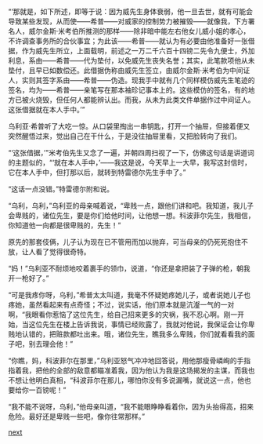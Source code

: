
“‘那就是，如下所述，即等于说：因为威先生身体衰弱，他一旦去世，就有可能会导致某些发现，从而使——希普——对威家的控制势力被摧毁——就像我，下方署名人，威尔金斯·米考伯所推测的那样——除非暗中能左右他女儿威小姐的孝心，不许调查事务所的合伙事宜；为此该——希普——就认为有必要由他准备好一张借据，作为威先生所立，上面载明，前述之一万二千六百十四镑二先令九便士，外加利息，系由——希普——代为垫付，以免威先生丧失名誉；其实，此笔款项他从未垫付，且早已如数偿还。此借据伪称由威先生签立，由威尔金斯·米考伯为中间证人，实则其签字系由——希普——伪造。现我手中就有几个同样模仿威先生笔迹的签名，均为——希普——亲笔写在那本袖珍记事本上的。这些模仿的签名，有的地方已被火烧毁，但任何人都能辨认出。而我，从未为此类文件单据作过中间证人。这张借据就在本人手中。’”

乌利亚·希普听了大吃一惊。从口袋里掏出一串钥匙，打开一个抽屉，但接着便又突然醒悟过来，觉出自己在干什么，于是没往抽屉里看，又把脸转向了我们。

“‘这张借据，’”米考伯先生又念了一遍，并朝四周扫视了一下，仿佛这句话是讲道词的主题似的，“‘就在本人手中，’——我这是说，今天早上一大早，我写这封信时，它在本人手中，但打那以后，就转到特雷德尔先生手中了。”

“这话一点没错。”特雷德尔附和说。

“乌利，乌利，”乌利亚的母亲喊着说，“卑贱一点，跟他们讲和吧。我知道，我儿子会卑贱的，诸位先生，要是你们给他时间，让他想一想。科波菲尔先生，我相信，你知道他一向都是很卑贱的，先生！”

原先的那套伎俩，儿子认为现在已不管用而加以抛弃，可当母亲的仍死死抱住不放，让人看了觉得很奇特。

“妈！”乌利亚不耐烦地咬着裹手的领巾，说道，“你还是拿把装了子弹的枪，朝我开一枪好了。”

“可是我疼你呀，乌利，”希普太太叫道，我毫不怀疑她疼她儿子，或者说她儿子也疼她，虽然看起来有点奇怪；不过，说实话，他们原本就是沆瀣一气的一对啊，“我眼看你惹恼了这位先生，给自己招来更多的灾祸，我不忍心啊。刚一开始，当这位先生在楼上告诉我说，事情已经败露了，我就对他说，我保证会让你卑贱地认错的，把赃款都吐出来。哦，诸位先生，瞧我多么卑贱，你们就看看我的面子吧，别去理会他！”

“你瞧，妈，科波菲尔在那里，”乌利亚怒气冲冲地回答说，用他那瘦骨嶙峋的手指指着我，把他的全部的敌意都瞄准着我，因为他认为我是这场揭发的主谋，而我也不想让他明白真相，“科波菲尔在那儿，哪怕你没有多说漏嘴，就说这一点，他也要给你一百镑呢！”

“我不能不说呀，乌利，”他母亲叫道，“我不能眼睁睁看着你，因为头抬得高，招来危险。最好还是卑贱一些吧，像你往常那样。”

[next](page667)